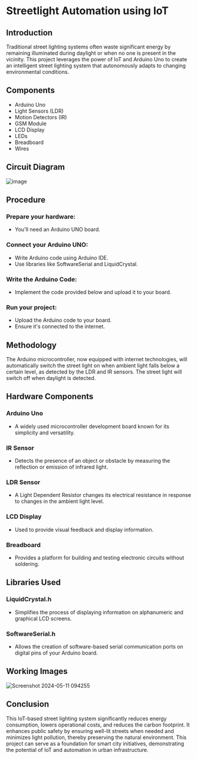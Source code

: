 # Streetlight Automation using IoT

## Introduction
Traditional street lighting systems often waste significant energy by remaining illuminated during daylight or when no one is present in the vicinity. This project leverages the power of IoT and Arduino Uno to create an intelligent street lighting system that autonomously adapts to changing environmental conditions.

## Components
- Arduino Uno
- Light Sensors (LDR)
- Motion Detectors (IR)
- GSM Module
- LCD Display
- LEDs
- Breadboard
- Wires

## Circuit Diagram
![image](https://github.com/user-attachments/assets/a2108f6c-0f09-45c3-81f1-a2d4230bd6ca)

## Procedure
### Prepare your hardware:
- You'll need an Arduino UNO board.

### Connect your Arduino UNO:
- Write Arduino code using Arduino IDE.
- Use libraries like SoftwareSerial and LiquidCrystal.

### Write the Arduino Code:
- Implement the code provided below and upload it to your board.

### Run your project:
- Upload the Arduino code to your board.
- Ensure it's connected to the internet.

## Methodology
The Arduino microcontroller, now equipped with internet technologies, will automatically switch the street light on when ambient light falls below a certain level, as detected by the LDR and IR sensors. The street light will switch off when daylight is detected.

## Hardware Components
### Arduino Uno
- A widely used microcontroller development board known for its simplicity and versatility.

### IR Sensor
- Detects the presence of an object or obstacle by measuring the reflection or emission of infrared light.

### LDR Sensor
- A Light Dependent Resistor changes its electrical resistance in response to changes in the ambient light level.

### LCD Display
- Used to provide visual feedback and display information.

### Breadboard
- Provides a platform for building and testing electronic circuits without soldering.

## Libraries Used
### LiquidCrystal.h
- Simplifies the process of displaying information on alphanumeric and graphical LCD screens.

### SoftwareSerial.h
- Allows the creation of software-based serial communication ports on digital pins of your Arduino board.

## Working Images
![Screenshot 2024-05-11 094255](https://github.com/user-attachments/assets/8137b9fc-3962-407f-bb25-8fb5a3882e02)

## Conclusion
This IoT-based street lighting system significantly reduces energy consumption, lowers operational costs, and reduces the carbon footprint. It enhances public safety by ensuring well-lit streets when needed and minimizes light pollution, thereby preserving the natural environment. This project can serve as a foundation for smart city initiatives, demonstrating the potential of IoT and automation in urban infrastructure.
